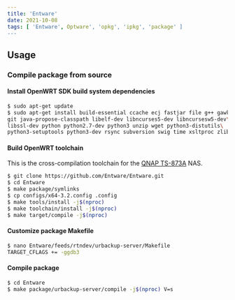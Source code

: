 ```yaml
---
title: 'Entware'
date: 2021-10-08
tags: [ 'Entware', Optware', 'opkg', 'ipkg', 'package' ]
---
```


## Usage

### Compile package from source

#### Install OpenWRT SDK build system dependencies

```bash
$ sudo apt-get update
$ sudo apt-get install build-essential ccache ecj fastjar file g++ gawk gettext\
git java-propose-classpath libelf-dev libncurses5-dev libncursesw5-dev\
libssl-dev python python2.7-dev python3 unzip wget python3-distutils\
python3-setuptools python3-dev rsync subversion swig time xsltproc zlib1g-dev
```

#### Build OpenWRT toolchain

This is the cross-compilation toolchain for the
[QNAP TS-873A](../hardware/TS873A.md) NAS.

```bash
$ git clone https://github.com/Entware/Entware.git
$ cd Entware
$ make package/symlinks
$ cp configs/x64-3.2.config .config
$ make tools/install -j$(nproc)
$ make toolchain/install -j$(nproc)
$ make target/compile -j$(nproc)
```

#### Customize package Makefile

```bash
$ nano Entware/feeds/rtndev/urbackup-server/Makefile
TARGET_CFLAGS += -ggdb3
```

#### Compile package

```bash
$ cd Entware
$ make package/urbackup-server/compile -j$(nproc) V=s
```
